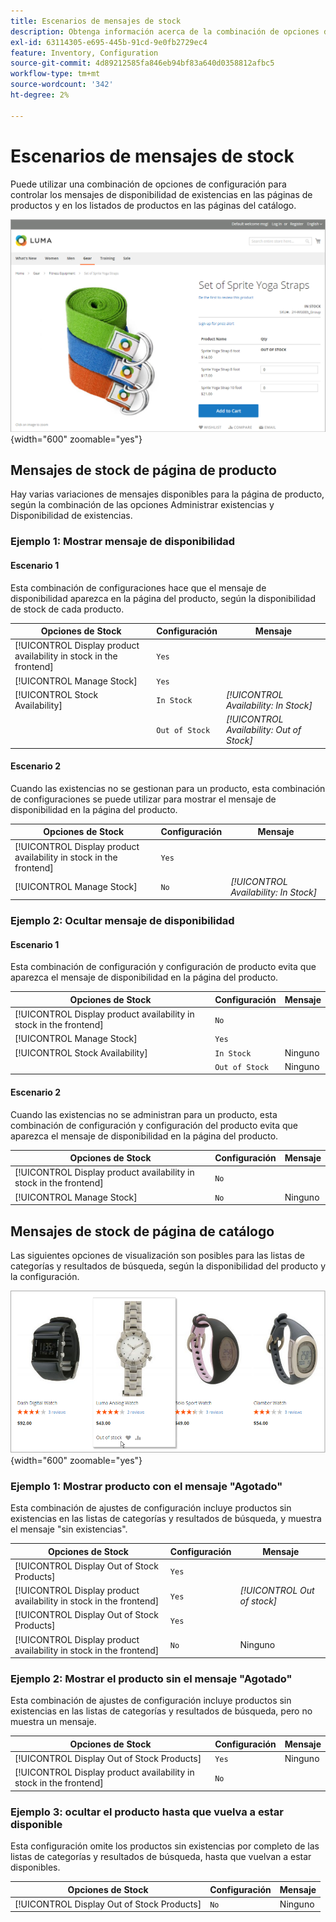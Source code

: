 ```yaml
---
title: Escenarios de mensajes de stock
description: Obtenga información acerca de la combinación de opciones de configuración que controlan los mensajes de disponibilidad de existencias en las páginas de productos y en las listas de productos en las páginas de catálogos.
exl-id: 63114305-e695-445b-91cd-9e0fb2729ec4
feature: Inventory, Configuration
source-git-commit: 4d89212585fa846eb94bf83a640d0358812afbc5
workflow-type: tm+mt
source-wordcount: '342'
ht-degree: 2%

---
```


# Escenarios de mensajes de stock

Puede utilizar una combinación de opciones de configuración para controlar los mensajes de disponibilidad de existencias en las páginas de productos y en los listados de productos en las páginas del catálogo.

![Producto agrupado con el mensaje &quot;Agotado&quot;](assets/storefront-out-of-stock-message.png){width="600" zoomable="yes"}

## Mensajes de stock de página de producto

Hay varias variaciones de mensajes disponibles para la página de producto, según la combinación de las opciones Administrar existencias y Disponibilidad de existencias.

### Ejemplo 1: Mostrar mensaje de disponibilidad

#### Escenario 1

Esta combinación de configuraciones hace que el mensaje de disponibilidad aparezca en la página del producto, según la disponibilidad de stock de cada producto.

| Opciones de Stock | Configuración | Mensaje |
|--|--|--|
| [!UICONTROL Display product availability in stock in the frontend] | `Yes` | |
| [!UICONTROL Manage Stock] | `Yes` | |
| [!UICONTROL Stock Availability] | `In Stock` | _[!UICONTROL Availability: In Stock]_ |
| | `Out of Stock` | _[!UICONTROL Availability: Out of Stock]_ |

#### Escenario 2

Cuando las existencias no se gestionan para un producto, esta combinación de configuraciones se puede utilizar para mostrar el mensaje de disponibilidad en la página del producto.

| Opciones de Stock | Configuración | Mensaje |
|--|--|--|
| [!UICONTROL Display product availability in stock in the frontend] | `Yes` |  |
| [!UICONTROL Manage Stock] | `No` | _[!UICONTROL Availability: In Stock]_ |

### Ejemplo 2: Ocultar mensaje de disponibilidad

#### Escenario 1

Esta combinación de configuración y configuración de producto evita que aparezca el mensaje de disponibilidad en la página del producto.

| Opciones de Stock | Configuración | Mensaje |
|--|--|--|
| [!UICONTROL Display product availability in stock in the frontend] | `No` |  |
| [!UICONTROL Manage Stock] | `Yes` |  |
| [!UICONTROL Stock Availability] | `In Stock` | Ninguno |
|  | `Out of Stock` | Ninguno |

#### Escenario 2

Cuando las existencias no se administran para un producto, esta combinación de configuración y configuración del producto evita que aparezca el mensaje de disponibilidad en la página del producto.

| Opciones de Stock | Configuración | Mensaje |
|--|--|--|
| [!UICONTROL Display product availability in stock in the frontend] | `No` |  |
| [!UICONTROL Manage Stock] | `No` | Ninguno |

## Mensajes de stock de página de catálogo

Las siguientes opciones de visualización son posibles para las listas de categorías y resultados de búsqueda, según la disponibilidad del producto y la configuración.

![Mensaje agotado en la página Categoría](assets/storefront-out-of-stock-catalog-page.png){width="600" zoomable="yes"}

### Ejemplo 1: Mostrar producto con el mensaje &quot;Agotado&quot;

Esta combinación de ajustes de configuración incluye productos sin existencias en las listas de categorías y resultados de búsqueda, y muestra el mensaje &quot;sin existencias&quot;.

| Opciones de Stock | Configuración | Mensaje |
|--|--|--|
| [!UICONTROL Display Out of Stock Products] | `Yes` |  |
| [!UICONTROL Display product availability in stock in the frontend] | `Yes` | _[!UICONTROL Out of stock]_ |
| [!UICONTROL Display Out of Stock Products] | `Yes` |  |
| [!UICONTROL Display product availability in stock in the frontend] | `No` | Ninguno |

### Ejemplo 2: Mostrar el producto sin el mensaje &quot;Agotado&quot;

Esta combinación de ajustes de configuración incluye productos sin existencias en las listas de categorías y resultados de búsqueda, pero no muestra un mensaje.

| Opciones de Stock | Configuración | Mensaje |
|--|--|--|
| [!UICONTROL Display Out of Stock Products] | `Yes` | Ninguno |
| [!UICONTROL Display product availability in stock in the frontend] | `No` |  |

### Ejemplo 3: ocultar el producto hasta que vuelva a estar disponible

Esta configuración omite los productos sin existencias por completo de las listas de categorías y resultados de búsqueda, hasta que vuelvan a estar disponibles.

| Opciones de Stock | Configuración | Mensaje |
|--|--|--|
| [!UICONTROL Display Out of Stock Products] | `No` | Ninguno |
